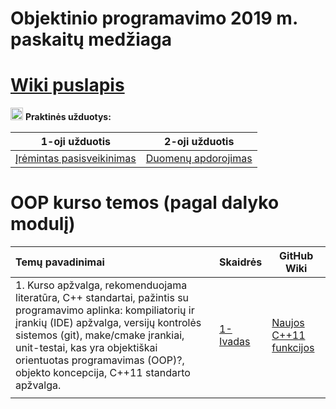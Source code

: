 # Objektinio programavimo 2019 m. paskaitų medžiaga 

# [Wiki puslapis](https://github.com/objprog/paskaitos2019/wiki)

<a href="https://github.com/objprog/praktika/wiki"><img src="https://upload.wikimedia.org/wikipedia/commons/thumb/1/18/ISO_C%2B%2B_Logo.svg/1200px-ISO_C%2B%2B_Logo.svg.png" width="20"></a> __Praktinės užduotys:__

| 1-oji užduotis                                               | 2-oji užduotis      |
| ------------------------------------------------------------ | ------------------- |
| [Įrėmintas pasisveikinimas](https://github.com/objprog/paskaitos2019/wiki/1-oji-užduotis) | [Duomenų apdorojimas](https://github.com/objprog/paskaitos2019/wiki/2-oji-užduotis) |

# OOP kurso temos (pagal dalyko modulį)

| Temų pavadinimai                                             | Skaidrės                                                     | GitHub Wiki |
| :----------------------------------------------------------- | :----------------------------------------------------------- | ----------- |
| 1. Kurso apžvalga, rekomenduojama literatūra, C++ standartai, pažintis su programavimo aplinka: kompiliatorių ir įrankių (IDE) apžvalga, versijų kontrolės sistemos (git), make/cmake įrankiai, unit-testai, kas yra objektiškai orientuotas programavimas (OOP)?, objekto koncepcija, C++11 standarto apžvalga. | [1-Ivadas](https://github.com/objprog/paskaitos2019/blob/master/slides/Teorija-1-Ivadas.pdf) |  [Naujos C++11 funkcijos](https://github.com/objprog/paskaitos2019/wiki/Naujos-C--11-funkcijos)           |
|                                                              |                                                              |             |

